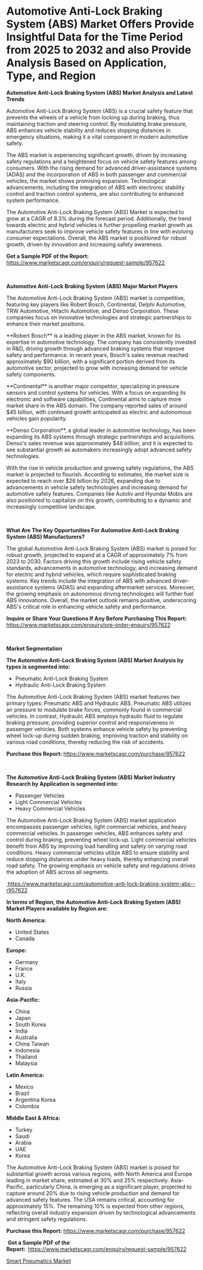 <p><h1>Automotive Anti-Lock Braking System (ABS) Market Offers Provide Insightful Data for the Time Period from 2025 to 2032 and also Provide Analysis Based on Application, Type, and Region</h1></p><p><strong>Automotive Anti-Lock Braking System (ABS) Market Analysis and Latest Trends</strong></p>
<p><p>Automotive Anti-Lock Braking System (ABS) is a crucial safety feature that prevents the wheels of a vehicle from locking up during braking, thus maintaining traction and steering control. By modulating brake pressure, ABS enhances vehicle stability and reduces stopping distances in emergency situations, making it a vital component in modern automotive safety.</p><p>The ABS market is experiencing significant growth, driven by increasing safety regulations and a heightened focus on vehicle safety features among consumers. With the rising demand for advanced driver-assistance systems (ADAS) and the incorporation of ABS in both passenger and commercial vehicles, the market shows promising expansion. Technological advancements, including the integration of ABS with electronic stability control and traction control systems, are also contributing to enhanced system performance.</p><p>The Automotive Anti-Lock Braking System (ABS) Market is expected to grow at a CAGR of 8.3% during the forecast period. Additionally, the trend towards electric and hybrid vehicles is further propelling market growth as manufacturers seek to improve vehicle safety features in line with evolving consumer expectations. Overall, the ABS market is positioned for robust growth, driven by innovation and increasing safety awareness.</p></p>
<p><strong>Get a Sample PDF of the Report:&nbsp;</strong> <a href="https://www.marketscagr.com/enquiry/request-sample/957622?utm_campaign=3019&utm_medium=2&utm_source=Github&utm_content=ia&utm_term=21032025&utm_id=automotive-anti-lock-braking-system-abs">https://www.marketscagr.com/enquiry/request-sample/957622</a></p>
<p>&nbsp;</p>
<p><strong>Automotive Anti-Lock Braking System (ABS) Major Market Players</strong></p>
<p><p>The Automotive Anti-Lock Braking System (ABS) market is competitive, featuring key players like Robert Bosch, Continental, Delphi Automotive, TRW Automotive, Hitachi Automotive, and Denso Corporation. These companies focus on innovative technologies and strategic partnerships to enhance their market positions.</p><p>**Robert Bosch** is a leading player in the ABS market, known for its expertise in automotive technology. The company has consistently invested in R&D, driving growth through advanced braking systems that improve safety and performance. In recent years, Bosch's sales revenue reached approximately $90 billion, with a significant portion derived from its automotive sector, projected to grow with increasing demand for vehicle safety components.</p><p>**Continental** is another major competitor, specializing in pressure sensors and control systems for vehicles. With a focus on expanding its electronic and software capabilities, Continental aims to capture more market share in the ABS domain. The company reported sales of around $45 billion, with continued growth anticipated as electric and autonomous vehicles gain popularity.</p><p>**Denso Corporation**, a global leader in automotive technology, has been expanding its ABS systems through strategic partnerships and acquisitions. Denso's sales revenue was approximately $48 billion, and it is expected to see substantial growth as automakers increasingly adopt advanced safety technologies.</p><p>With the rise in vehicle production and growing safety regulations, the ABS market is projected to flourish. According to estimates, the market size is expected to reach over $26 billion by 2026, expanding due to advancements in vehicle safety technologies and increasing demand for automotive safety features. Companies like Autoliv and Hyundai Mobis are also positioned to capitalize on this growth, contributing to a dynamic and increasingly competitive landscape.</p></p>
<p>&nbsp;</p>
<p><strong>What Are The Key Opportunities For Automotive Anti-Lock Braking System (ABS) Manufacturers?</strong></p>
<p><p>The global Automotive Anti-Lock Braking System (ABS) market is poised for robust growth, projected to expand at a CAGR of approximately 7% from 2023 to 2030. Factors driving this growth include rising vehicle safety standards, advancements in automotive technology, and increasing demand for electric and hybrid vehicles, which require sophisticated braking systems. Key trends include the integration of ABS with advanced driver-assistance systems (ADAS) and expanding aftermarket services. Moreover, the growing emphasis on autonomous driving technologies will further fuel ABS innovations. Overall, the market outlook remains positive, underscoring ABS's critical role in enhancing vehicle safety and performance.</p></p>
<p><strong>Inquire or Share Your Questions If Any Before Purchasing This Report:</strong> <a href="https://www.marketscagr.com/enquiry/pre-order-enquiry/957622?utm_campaign=3019&utm_medium=2&utm_source=Github&utm_content=ia&utm_term=21032025&utm_id=automotive-anti-lock-braking-system-abs">https://www.marketscagr.com/enquiry/pre-order-enquiry/957622</a></p>
<p>&nbsp;</p>
<p><strong>Market Segmentation</strong></p>
<p><strong>The Automotive Anti-Lock Braking System (ABS) Market Analysis by types is segmented into:</strong></p>
<p><ul><li>Pneumatic Anti-Lock Braking System</li><li>Hydraulic Anti-Lock Braking System</li></ul></p>
<p><p>The Automotive Anti-Lock Braking System (ABS) market features two primary types: Pneumatic ABS and Hydraulic ABS. Pneumatic ABS utilizes air pressure to modulate brake forces, commonly found in commercial vehicles. In contrast, Hydraulic ABS employs hydraulic fluid to regulate braking pressure, providing superior control and responsiveness in passenger vehicles. Both systems enhance vehicle safety by preventing wheel lock-up during sudden braking, improving traction and stability on various road conditions, thereby reducing the risk of accidents.</p></p>
<p><strong>Purchase this Report:&nbsp;</strong><a href="https://www.marketscagr.com/purchase/957622?utm_campaign=3019&utm_medium=2&utm_source=Github&utm_content=ia&utm_term=21032025&utm_id=automotive-anti-lock-braking-system-abs">https://www.marketscagr.com/purchase/957622</a></p>
<p>&nbsp;</p>
<p><strong>The Automotive Anti-Lock Braking System (ABS) Market Industry Research by Application is segmented into:</strong></p>
<p><ul><li>Passenger Vehicles</li><li>Light Commercial Vehicles</li><li>Heavy Commercial Vehicles</li></ul></p>
<p><p>The Automotive Anti-Lock Braking System (ABS) market application encompasses passenger vehicles, light commercial vehicles, and heavy commercial vehicles. In passenger vehicles, ABS enhances safety and control during braking, preventing wheel lock-up. Light commercial vehicles benefit from ABS by improving load handling and safety on varying road conditions. Heavy commercial vehicles utilize ABS to ensure stability and reduce stopping distances under heavy loads, thereby enhancing overall road safety. The growing emphasis on vehicle safety and regulations drives the adoption of ABS across all segments.</p></p>
<p><a href="https://www.marketscagr.com/automotive-anti-lock-braking-system-abs--r957622?utm_campaign=3019&utm_medium=2&utm_source=Github&utm_content=ia&utm_term=21032025&utm_id=automotive-anti-lock-braking-system-abs">&nbsp;https://www.marketscagr.com/automotive-anti-lock-braking-system-abs--r957622</a></p>
<p><strong>In terms of Region, the Automotive Anti-Lock Braking System (ABS) Market Players available by Region are:</strong></p>
<p>
    <p> <strong> North America: </strong>
        <ul>
            <li>United States</li>
            <li>Canada</li>
        </ul>
        </p> 
    <p> <strong> Europe: </strong>
        <ul>
            <li>Germany</li>
            <li>France</li>
            <li>U.K.</li>
            <li>Italy</li>
            <li>Russia</li>
        </ul>
        </p> 
    <p> <strong> Asia-Pacific: </strong>
        <ul>
            <li>China</li>
            <li>Japan</li>
            <li>South Korea</li>
            <li>India</li>
            <li>Australia</li>
            <li>China Taiwan</li>
            <li>Indonesia</li>
            <li>Thailand</li>
            <li>Malaysia</li>
        </ul>
        </p> 
    <p> <strong> Latin America: </strong>
        <ul>
            <li>Mexico</li>
            <li>Brazil</li>
            <li>Argentina Korea</li>
            <li>Colombia</li>
        </ul>
        </p> 
    <p> <strong> Middle East & Africa: </strong>
        <ul>
            <li>Turkey</li>
            <li>Saudi</li>
            <li>Arabia</li>
            <li>UAE</li>
            <li>Korea</li>
        </ul>
    </p>
    </p>
<p><p>The Automotive Anti-Lock Braking System (ABS) market is poised for substantial growth across various regions, with North America and Europe leading in market share, estimated at 30% and 25% respectively. Asia-Pacific, particularly China, is emerging as a significant player, projected to capture around 20% due to rising vehicle production and demand for advanced safety features. The USA remains critical, accounting for approximately 15%. The remaining 10% is expected from other regions, reflecting overall industry expansion driven by technological advancements and stringent safety regulations.</p></p>
<p><strong>Purchase this Report: </strong><a href="https://www.marketscagr.com/purchase/957622?utm_campaign=3019&utm_medium=2&utm_source=Github&utm_content=ia&utm_term=21032025&utm_id=automotive-anti-lock-braking-system-abs">https://www.marketscagr.com/purchase/957622</a></p>
<p>&nbsp;<strong>Get a Sample PDF of the Report:&nbsp;&nbsp;</strong><a href="https://www.marketscagr.com/enquiry/request-sample/957622?utm_campaign=3019&utm_medium=2&utm_source=Github&utm_content=ia&utm_term=21032025&utm_id=automotive-anti-lock-braking-system-abs">https://www.marketscagr.com/enquiry/request-sample/957622</a></p>
<p><strong></strong></p>
<p><p><a href="https://github.com/djarixneoza/Market-Research-Report-List-1/blob/main/smart-pneumatics-market.md?utm_campaign=3019&utm_medium=2&utm_source=Github&utm_content=ia&utm_term=21032025&utm_id=automotive-anti-lock-braking-system-abs">Smart Pneumatics Market</a></p></p>